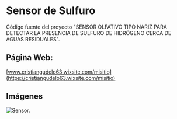 # Sensor de Sulfuro
Código fuente del proyecto "SENSOR OLFATIVO TIPO NARIZ PARA DETECTAR LA PRESENCIA DE SULFURO DE HIDRÓGENO CERCA DE AGUAS RESIDUALES".

## Página Web:

[www.cristiangudelo63.wixsite.com/misitio](https://cristiangudelo63.wixsite.com/misitio)

## Imágenes

![Sensor.](https://static.wixstatic.com/media/080105_53758c5d419a49c4b95e6abef440ab3e~mv2.jpeg/v1/fill/w_276,h_207,al_c,q_80,usm_0.66_1.00_0.01/WhatsApp%20Image%202019-10-16%20at%207_01_38%20AM%20.webp)

